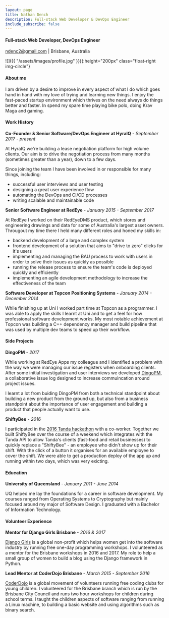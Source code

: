 ```yaml
---
layout: page
title: Nathan Dench
description: Full-stack Web Developer & DevOps Engineer
include_subscribe: false
---
```


#### Full-stack Web Developer, DevOps Engineer
[ndenc2@gmail.com](mailto:ndenc2@gmail.com) | Brisbane, Australia

![]({{ "/assets/images/profile.jpg" }}){:height="200px" class="float-right img-circle"}

#### About me

I am driven by a desire to improve in every aspect of what I do which goes hand in hand with my 
love of trying and learning new things. I enjoy the fast-paced startup environment which thrives on
the need always do things better and faster. In spend my spare time playing bike polo, doing Krav 
Maga and gaming.

#### Work History

**Co-Founder & Senior Software/DevOps Engineer at HyraIQ** - *September 2017 - present*

At HyraIQ we're building a lease negotiation platform for high volume clients. Our aim is to drive
the negotiation process from many months (sometimes greater than a year), down to a few days.

Since joining the team I have been involved in or responsible for many things, including:

* successful user interviews and user testing
* designing a great user experience flow
* automating the DevOps and CI/CD processes
* writing scalable and maintainable code

**Senior Software Engineer at RedEye** - *January 2015 - September 2017*

At RedEye I worked on their RedEyeDMS product, which stores and engineering drawings and data for
some of Australia's largest asset owners. Througout my time there I held many different roles and 
honed my skills in:

* backend development of a large and complex system
* frontend development of a solution that aims to "drive to zero" clicks for it's users
* implementing and managing the BAU process to work with users in order to solve their issues as
  quickly as possible
* running the release process to ensure the team's code is deployed quickly and efficiently
* implementing an agile development methodology to increase the effectiveness of the team

**Software Developer at Topcon Positioning Systems** - *January 2014 - December 2014*

While finishing up at Uni I worked part time at Topcon as a programmer. I was able to apply the 
skills I learnt at Uni and to get a feel for how professional software development works. My most 
notable achievement at Topcon was building a C++ dependency manager and build pipeline that was 
used by multiple dev teams to speed up their workflow.

#### Side Projects

**DingoPM** - *2017*

While working at RedEye Apps my colleague and I identified a problem with the way we were managing
our issue registers when onboarding clients. After some initial investigation and user interviews
we developed [DingoPM](https://dingo.pm), a collaborative issue log designed to increase 
commuincation around project issues.

I learnt a lot from buiding DingoPM from both a technical standpoint about building a new product
from the ground up, but also from a business standpoint about the importance of user engagement and
building a product that people actually want to use.

**ShiftyBee** - *2016*

I participated in the [2016 Tanda hackathon](https://www.tanda.co/brisbanes-largest-hackathon-2016/)
with a co-worker. Together we built ShiftyBee over the course of a weekend which integrates with 
the Tanda API to allow Tanda's clients (fast-food and retail businesses) to quickly replace a 
"ShiftyBee" - an employee who didn't show up for their shift. With the click of a button it 
organises for an available employee to cover the shift. We were able to get a production deploy of 
the app up and running within two days, which was very exicting.

#### Education

**University of Queensland** - *January 2011 - June 2014*

UQ helped me lay the foundations for a career in software development. My courses ranged from
Operating Systems to Cryptography but mainly focused around my major of Software Design. I 
graduated with a Bachelor of Information Technology.


#### Volunteer Experience

**Mentor for Django Girls Brisbane** - *2016 & 2017*

[Django Girls](https://djangogirls.org/) is a global non-profit which helps women get into the 
software industry by running free one-day programming workshops. I volunteered as a mentor for the 
Brisbane workshops in 2016 and 2017. My role to help a small group of women to build a blog using 
the Django framework in Python.

**Lead Mentor at CoderDojo Brisbane** - *March 2015 - September 2016*

[CoderDojo](https://coderdojobrisbane.com.au/) is a global movement of volunteers running free 
coding clubs for young children. I volunteered for the Brisbane branch which is run by the Brisbane
City Council and runs two hour workshops for children during school terms. I taught the children
aspects of software ranging from running a Linux machine, to building a basic website and using 
algorithms such as binary search.

